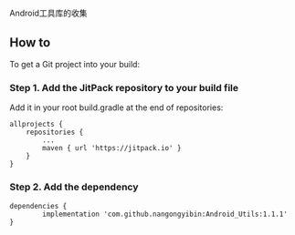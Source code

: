 # 
Android工具库的收集

## How to ##

To get a Git project into your build:

### Step 1. Add the JitPack repository to your build file ###

Add it in your root build.gradle at the end of repositories:

    allprojects {
		repositories {
			...
			maven { url 'https://jitpack.io' }
		}
	}

### Step 2. Add the dependency ###

    dependencies {
	        implementation 'com.github.nangongyibin:Android_Utils:1.1.1'
	}